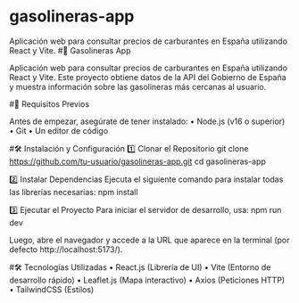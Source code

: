 # gasolineras-app
Aplicación web para consultar precios de carburantes en España utilizando React y Vite.
#🚀 Gasolineras App

Aplicación web para consultar precios de carburantes en España utilizando React y Vite.
Este proyecto obtiene datos de la API del Gobierno de España y muestra información sobre las gasolineras más cercanas al usuario.


#📌 Requisitos Previos

Antes de empezar, asegúrate de tener instalado:
	•	Node.js (v16 o superior) 
	•	Git 
	•	Un editor de código 


#🛠️ Instalación y Configuración
1️⃣ Clonar el Repositorio
git clone https://github.com/tu-usuario/gasolineras-app.git
cd gasolineras-app

2️⃣ Instalar Dependencias
Ejecuta el siguiente comando para instalar todas las librerías necesarias:
npm install

3️⃣ Ejecutar el Proyecto
Para iniciar el servidor de desarrollo, usa:
npm run dev

Luego, abre el navegador y accede a la URL que aparece en la terminal (por defecto http://localhost:5173/).

#🛠️ Tecnologías Utilizadas
	•	React.js (Librería de UI)
	•	Vite (Entorno de desarrollo rápido)
	•	Leaflet.js (Mapa interactivo)
	•	Axios (Peticiones HTTP)
	•	TailwindCSS (Estilos)
